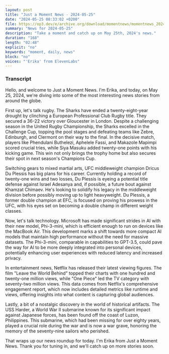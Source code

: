 ```yaml
---
layout: post
title: "Just a Moment News - 2024-05-25"
date: "2024-05-25 08:33:02 +0200"
file: https://op3.dev/e/archive.org/download/momentnews/momentnews_2024-05-25.mp3
summary: "News for 2024-05-25"
description: "Take a moment and catch up on May 25th, 2024's news."
duration: "168"
length: "02:48"
explicit: "no"
keywords: "moment, daily, news"
block: "no"
voices: "'Erika' from ElevenLabs"
---
```


### Transcript

Hello, and welcome to Just a Moment News. I'm Erika, and today, on May 25, 2024, we're diving into some of the most interesting news stories from around the globe.

First up, let's talk rugby. The Sharks have ended a twenty-eight-year drought by clinching a European Professional Club Rugby title. They secured a 36-22 victory over Gloucester in London. Despite a challenging season in the United Rugby Championship, the Sharks excelled in the Challenge Cup, topping the pool stages and defeating teams like Zebre, Edinburgh, and Clermont on their way to the final. In the decisive match, players like Phendulani Buthelezi, Aphelele Fassi, and Makazole Mapimpi scored crucial tries, while Siya Masuku added twenty-one points with his kicking game. This win not only brings the trophy home but also secures their spot in next season's Champions Cup.

Switching gears to mixed martial arts, UFC middleweight champion Dricus Du Plessis has big plans for his career. Currently holding a record of twenty-one wins and two losses, Du Plessis is eyeing a potential title defense against Israel Adesanya and, if possible, a future bout against Khamzat Chimaev. He's looking to solidify his legacy in the middleweight division before possibly moving up to light heavyweight. Du Plessis, a former double champion at EFC, is focused on proving his prowess in the UFC, with his eyes set on becoming a double champ in different weight classes.

Now, let's talk technology. Microsoft has made significant strides in AI with their new model, Phi-3-mini, which is efficient enough to run on devices like the MacBook Air. This development marks a shift towards more compact AI models that maintain high performance without the need for massive datasets. The Phi-3-mini, comparable in capabilities to GPT-3.5, could pave the way for AI to be more deeply integrated into personal devices, potentially enhancing user experiences with reduced latency and increased privacy.

In entertainment news, Netflix has released their latest viewing figures. The film "Leave the World Behind" topped their charts with one hundred and twenty-one million views, while "One Piece" led the TV category with seventy-two million views. This data comes from Netflix's comprehensive engagement report, which now includes detailed metrics like runtime and views, offering insights into what content is capturing global audiences.

Lastly, a bit of a nostalgic discovery in the world of historical artifacts. The USS Harder, a World War II submarine known for its significant impact against Japanese forces, has been found off the coast of Luzon, Philippines. This submarine, which had been missing for over eighty years, played a crucial role during the war and is now a war grave, honoring the memory of the seventy-nine sailors who perished.

That wraps up our news roundup for today. I'm Erika from Just a Moment News. Thank you for tuning in, and we'll catch up on more stories soon.
